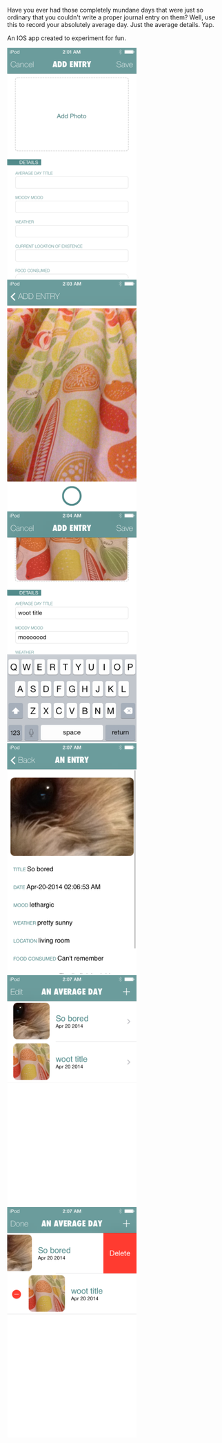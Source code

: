 Have you ever had those completely mundane days that were just so ordinary that you couldn't write a proper journal entry on them? Well, use this to record your absolutely average day. Just the average details. Yap. 

An IOS app created to experiment for fun.

![image](IMG_0015.png)
![image](IMG_0017.PNG)
![image](IMG_0018.PNG)
![image](IMG_0019.PNG)
![image](IMG_0020.PNG)
![image](IMG_0021.PNG)